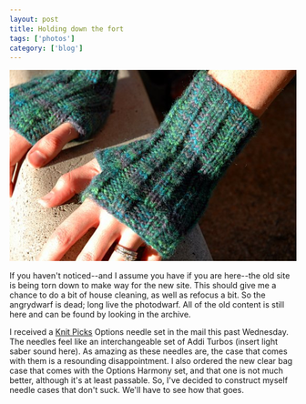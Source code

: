 ```yaml
---
layout: post
title: Holding down the fort
tags: ['photos']
category: ['blog']
---
```


![Holding Down :: Nikon D70](/media/2007/10/down.jpg)

If you haven't noticed--and I assume you have if you are here--the old
site is being torn down to make way for the new site. This should give
me a chance to do a bit of house cleaning, as well as refocus a bit. So
the angrydwarf is dead; long live the photodwarf. All of the old content
is still here and can be found by looking in the archive. 

I received a [Knit Picks](http://knitpicks.com) Options needle set in
the mail this past Wednesday. The needles feel like an interchangeable
set of Addi Turbos (insert light saber sound here).  As amazing as these
needles are, the case that comes with them is a resounding
disappointment. I also ordered the new clear bag case that comes with
the Options Harmony set, and that one is not much better, although it's
at least passable. So, I've decided to construct myself needle cases
that don't suck. We'll have to see how that goes.
